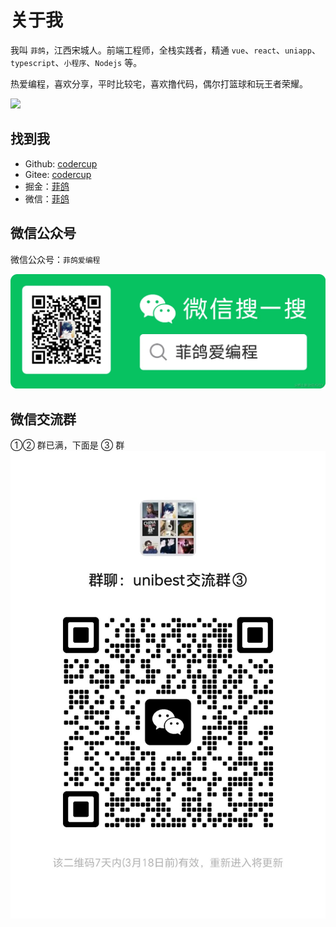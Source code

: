 # 关于我

我叫 `菲鸽`，江西宋城人。前端工程师，全栈实践者，精通 `vue`、`react`、`uniapp`、`typescript`、`小程序`、`Nodejs` 等。

热爱编程，喜欢分享，平时比较宅，喜欢撸代码，偶尔打篮球和玩王者荣耀。

[![](https://opengraph.githubassets.com/1cac1150838995e1f7d1643c00eee51a5d884f2054f995c9d3225b07b0eddb39/codercup/unibest)](https://github.com/codercup/unibest)

## 找到我

- Github: [codercup](https://github.com/codercup)
- Gitee: [codercup](https://gitee.com/codercup)
- 掘金：[菲鸽](https://juejin.cn/user/3263006241460792/posts)
- 微信：[菲鸽](./screenshots/wx-me.png)

## 微信公众号

微信公众号：`菲鸽爱编程`

![微信公众号](./screenshots/wx-gzh.png)

## 微信交流群

①② 群已满，下面是 ③ 群
![Alt text](image-2.png)
